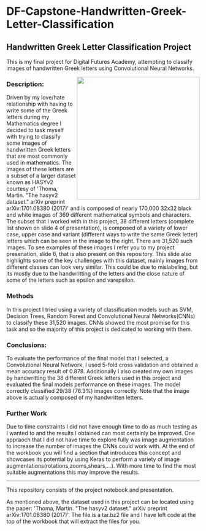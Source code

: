 # DF-Capstone-Handwritten-Greek-Letter-Classification


## Handwritten Greek Letter Classification Project

This is my final project for Digital Futures Academy, attempting to classify images of handwritten Greek letters using Convolutional Neural Networks.


<img align="right" height="320px" src="https://user-images.githubusercontent.com/99501368/154052415-7f133c15-3f74-49c7-9c19-b05bd854888e.jpeg">

### Description:
Driven by my love/hate relationship with having to write some of the Greek letters during my Mathematics degree I decided to task myself with trying to classify some images of handwritten Greek letters that are most commonly used in mathematics. The images of these letters are a subset of a larger dataset known as HASYv2 courtesy of 'Thoma, Martin. "The hasyv2 dataset." arXiv preprint arXiv:1701.08380 (2017)' and is composed of nearly 170,000 32x32 black and white images of 369 different mathematical symbols and characters. The subset that I worked with in this project, 38 different letters (complete list shown on slide 4 of presentation), is composed of a variety of lower case, upper case and variant (different ways to write the same Greek letter) letters which can be seen in the image to the right. There are 31,520 such images. To see examples of these images I refer you to my project presenation, slide 6, that is also present on this repository. This slide also highlights some of the key challenges with this dataset, mainly images from different classes can look very similar. This could be due to mislabeling, but its mostly due to the handwritting of the letters and the close nature of some of the letters such as epsilon and varepsilon.


### Methods
In this project I tried using a variety of classification models such as SVM, Decision Trees, Random Forest and Convolutional Neural Networks(CNNs) to classify these 31,520 images. CNNs showed the most promise for this task and so the majority of this project is dedicated to working with them.

### Conclusions:
To evaluate the performance of the final model that I selected, a Convolutional Neural Network, I used 5-fold cross validation and obtained a mean accuracy result of 0.878. Additionally I also created my own images by handwritting the 38 different Greek letters used in this project and evaluated the final models performance on these images. The model correctly classified 29/38 (76.3%) images correctly. Note that the image above is actually composed of my handwritten letters.

### Further Work
Due to time constraints I did not have enough time to do as much testing as I wanted to and the results I obtained can most certainly be improved. One appraoch that I did not have time to explore fully was image augmentation to increase the number of images the CNNs could work with. At the end of the workbook you will find a section that introduces this concept and showcases its potential by using Keras to perform a variety of image augmentations(rotations,zooms,shears,...). With more time to find the most suitable augmentations this may improve the results. 

---

This repository consists of the project notebook and presentation. 

As mentioned above, the dataset used in this project can be located using the paper: 'Thoma, Martin. "The hasyv2 dataset." arXiv preprint arXiv:1701.08380 (2017)'. The file is a tar.bz2 file and I have left code at the top of the workbook that will extract the files for you. 
